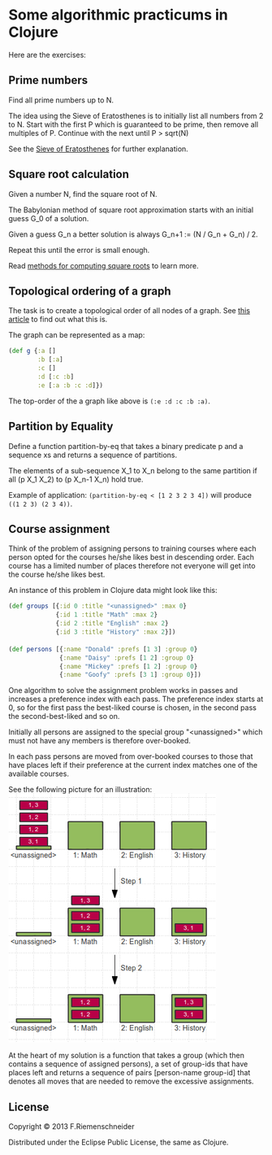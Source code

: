 # Some algorithmic practicums in Clojure

Here are the exercises:

## Prime numbers
Find all prime numbers up to N.

The idea using the Sieve of Eratosthenes is to initially list all numbers from 2 to N.
Start with the first P which is guaranteed to be prime, then remove all multiples of P.
Continue with the next until P > sqrt(N)

See the [Sieve of Eratosthenes](http://en.wikipedia.org/wiki/Sieve_of_Eratosthenes) for further explanation.


## Square root calculation

Given a number N, find the square root of N.

The Babylonian method of square root approximation starts with
an initial guess G\_0 of a solution.

Given a guess G\_n a better solution is always G\_n+1 := (N / G\_n + G\_n) / 2.

Repeat this until the error is small enough.

Read [methods for computing square roots](http://en.wikipedia.org/wiki/Methods_of_computing_square_roots)
to learn more.


## Topological ordering of a graph

The task is to create a topological order of all nodes of a graph.
See [this article](http://en.wikipedia.org/wiki/Topological_sorting) to find out what this is.

The graph can be represented as a map:

```clojure
(def g {:a []
        :b [:a]
        :c []
        :d [:c :b]
        :e [:a :b :c :d]})
```

The top-order of the a graph like above is `(:e :d :c :b :a)`. 


## Partition by Equality

Define a function partition-by-eq that takes
a binary predicate p and a sequence xs and returns
a sequence of partitions.

The elements of a sub-sequence X\_1 to X\_n belong to the
same partition if all (p X\_1 X\_2) to (p X\_n-1 X\_n) hold true.

Example of application:
`(partition-by-eq < [1 2 3 2 3 4])` will produce `((1 2 3) (2 3 4))`.


## Course assignment

Think of the problem of assigning persons to training courses where
each person opted for the courses he/she likes best in descending order.
Each course has a limited number of places therefore not everyone
will get into the course he/she likes best.

An instance of this problem in Clojure data might look like this:
```clojure
(def groups [{:id 0 :title "<unassigned>" :max 0}
             {:id 1 :title "Math" :max 2}
             {:id 2 :title "English" :max 2}
             {:id 3 :title "History" :max 2}])

(def persons [{:name "Donald" :prefs [1 3] :group 0}
              {:name "Daisy" :prefs [1 2] :group 0}
              {:name "Mickey" :prefs [1 2] :group 0}
              {:name "Goofy" :prefs [3 1] :group 0}])
```

One algorithm to solve the assignment problem works in passes and increases
a preference index with each pass.
The preference index starts at 0, so for the first pass the best-liked course
is chosen, in the second pass the second-best-liked and so on.

Initially all persons are assigned to the special group "\<unassigned\>"
which must not have any members is therefore over-booked.

In each pass persons are moved from over-booked courses to those that
have places left if their preference at the current index matches one
of the available courses.

See the following picture for an illustration:
![Assignment](assignment.png)


At the heart of my solution is a function that takes
a group (which then contains a sequence of assigned persons), a set of
group-ids that have places left and returns a sequence of pairs
[person-name group-id] that denotes all moves that are needed to
remove the excessive assignments.


## License

Copyright © 2013 F.Riemenschneider

Distributed under the Eclipse Public License, the same as Clojure.
